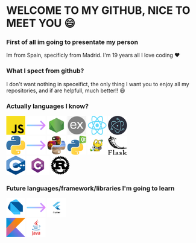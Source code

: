 # WELCOME TO MY GITHUB, NICE TO MEET YOU 😄

### First of all im going to presentate my person

Im from Spain, specificly from Madrid. I'm 19 years all I love coding ❤

### What I spect from github?

I don't want nothing in speceifict, the only thing I want you to enjoy all my repositories, and if are helpfull, much better!! 😆

### Actually languages I know?

<img src="./img/tech/js.png" height="50px" width="50px" title="Javascript"> <img src="./img/tech/arrow.png" height="50px" width="50px"/> <img src="./img/tech/node.png" height="50px" width="50px" title="Node JS" href="https://nodejs.org/es/"> <img src="./img/tech/ex.png" height="50px" width="50px" title="Express JS" href="https://expressjs.com/" > <img src="./img/tech/react.png" height="50px" width="50px" title="React JS" href="https://reactjs.org/" > <img src="./img/tech/elec.png" height="50px" width="50px" title="Electron JS" href="https://www.electronjs.org/" >
<br/>
<img src="./img/tech/py.png" height="50px" width="50px" title="Python"> <img src="./img/tech/arrow.png" height="50px" width="50px"/>
<img src="./img/tech/pill.png" height="50px" width="50px" title="Pillow" href="https://python-pillow.org/" > <img src="./img/tech/pyqt.png" height="50px" width="50px" title="PyQt" href="https://doc.qt.io/" > <img src="./img/tech/pyga.png" height="50px" width="50px" title="Pygame" href="https://www.pygame.org/news" > <img src="./img/tech/flask.svg" height="50px" width="50px" title="Flask" href="https://flask.palletsprojects.com/en/1.1.x/" >
<br/>
<img src="./img/tech/cpp.svg" height="50px" width="50px" title="C++"/>
<img src="./img/tech/cs.png" height="50px" width="60px" title="CSharp"/>
<img src="./img/tech/rs.png" height="50px" width="50px" title="Rust Lang"/>

### Future languages/framework/libraries I'm going to learn

<img src="./img/tech/dart.png" height="50px" width="50px" title="Dart"/> <img src="./img/tech/arrow.png" height="50px" width="50px"/> <img src="./img/tech/dartflutter.png" height="50px" width="50px" title="Flutter">
<br/>
<img src="./img/tech/kt.png" height="50px" width="50px" title="Kotlin"/> <img src="./img/tech/java.png" height="50px" width="50px" title="Java"/>
